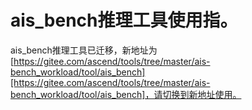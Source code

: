 # ais_bench推理工具使用指。

ais_bench推理工具已迁移，新地址为[https://gitee.com/ascend/tools/tree/master/ais-bench_workload/tool/ais_bench][https://gitee.com/ascend/tools/tree/master/ais-bench_workload/tool/ais_bench]，请切换到新地址使用。